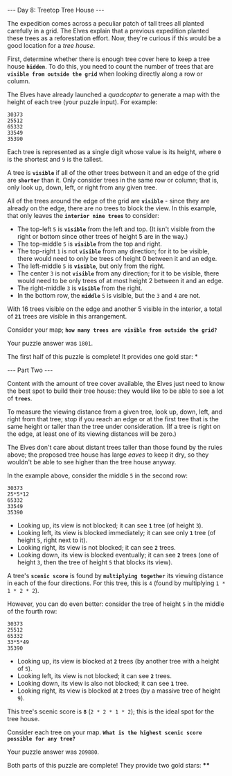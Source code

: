 --- Day 8: Treetop Tree House ---

The expedition comes across a peculiar patch of tall trees all planted carefully in a grid. The Elves explain that a previous expedition planted these trees as a reforestation effort. Now, they're curious if this would be a good location for a _tree house_.

First, determine whether there is enough tree cover here to keep a tree house **`hidden`**. To do this, you need to count the number of trees that are **`visible from outside the grid`** when looking directly along a row or column.

The Elves have already launched a _quadcopter_ to generate a map with the height of each tree (your puzzle input). For example:

```
30373
25512
65332
33549
35390
```

Each tree is represented as a single digit whose value is its height, where `0` is the shortest and `9` is the tallest.

A tree is **`visible`** if all of the other trees between it and an edge of the grid are **`shorter`** than it. Only consider trees in the same row or column; that is, only look up, down, left, or right from any given tree.

All of the trees around the edge of the grid are **`visible`** - since they are already on the edge, there are no trees to block the view. In this example, that only leaves the **`interior nine trees`** to consider:

- The top-left `5` is **`visible`** from the left and top. (It isn't visible from the right or bottom since other trees of height 5 are in the way.)
- The top-middle `5` is **`visible`** from the top and right.
- The top-right `1` is not **`visible`** from any direction; for it to be visible, there would need to only be trees of height 0 between it and an edge.
- The left-middle `5` is **`visible`**, but only from the right.
- The center `3` is not **`visible`** from any direction; for it to be visible, there would need to be only trees of at most height 2 between it and an edge.
- The right-middle `3` is **`visible`** from the right.
- In the bottom row, the **`middle`** `5` is visible, but the `3` and `4` are not.

With 16 trees visible on the edge and another 5 visible in the interior, a total of **`21`** trees are visible in this arrangement.

Consider your map; **`how many trees are visible from outside the grid?`**

Your puzzle answer was `1801`.

The first half of this puzzle is complete! It provides one gold star: \*

--- Part Two ---

Content with the amount of tree cover available, the Elves just need to know the best spot to build their tree house: they would like to be able to see a lot of **`trees`**.

To measure the viewing distance from a given tree, look up, down, left, and right from that tree; stop if you reach an edge or at the first tree that is the same height or taller than the tree under consideration. (If a tree is right on the edge, at least one of its viewing distances will be zero.)

The Elves don't care about distant trees taller than those found by the rules above; the proposed tree house has large _eaves_ to keep it dry, so they wouldn't be able to see higher than the tree house anyway.

In the example above, consider the middle `5` in the second row:

```
30373
25*5*12
65332
33549
35390
```

- Looking up, its view is not blocked; it can see **`1`** tree (of height `3`).
- Looking left, its view is blocked immediately; it can see only **`1`** tree (of height `5`, right next to it).
- Looking right, its view is not blocked; it can see **`2`** trees.
- Looking down, its view is blocked eventually; it can see **`2`** trees (one of height `3`, then the tree of height `5` that blocks its view).

A tree's **`scenic score`** is found by **`multiplying together`** its viewing distance in each of the four directions. For this tree, this is `4` (found by multiplying `1 * 1 * 2 * 2`).

However, you can do even better: consider the tree of height `5` in the middle of the fourth row:

```
30373
25512
65332
33*5*49
35390
```

- Looking up, its view is blocked at **`2`** trees (by another tree with a height of `5`).
- Looking left, its view is not blocked; it can see **`2`** trees.
- Looking down, its view is also not blocked; it can see **`1`** tree.
- Looking right, its view is blocked at **`2`** trees (by a massive tree of height `9`).

This tree's scenic score is **`8`** (`2 * 2 * 1 * 2`); this is the ideal spot for the tree house.

Consider each tree on your map. **`What is the highest scenic score possible for any tree?`**

Your puzzle answer was `209880`.

Both parts of this puzzle are complete! They provide two gold stars: **\*\***

